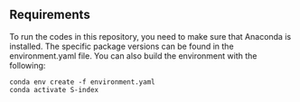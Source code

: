 

## Requirements
To run the codes in this repository, you need to make sure that Anaconda is installed. The specific package versions can be found in the environment.yaml file. You can also build the environment with the following:
```
conda env create -f environment.yaml
conda activate S-index
```
